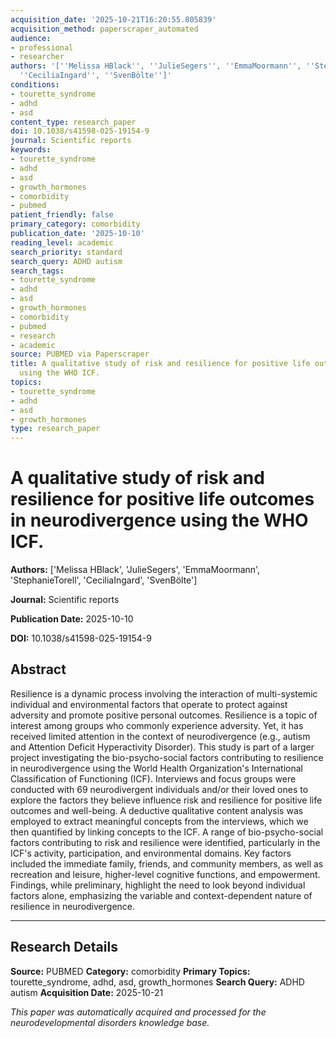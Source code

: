 ```yaml
---
acquisition_date: '2025-10-21T16:20:55.805839'
acquisition_method: paperscraper_automated
audience:
- professional
- researcher
authors: '[''Melissa HBlack'', ''JulieSegers'', ''EmmaMoormann'', ''StephanieTorell'',
  ''CeciliaIngard'', ''SvenBölte'']'
conditions:
- tourette_syndrome
- adhd
- asd
content_type: research_paper
doi: 10.1038/s41598-025-19154-9
journal: Scientific reports
keywords:
- tourette_syndrome
- adhd
- asd
- growth_hormones
- comorbidity
- pubmed
patient_friendly: false
primary_category: comorbidity
publication_date: '2025-10-10'
reading_level: academic
search_priority: standard
search_query: ADHD autism
search_tags:
- tourette_syndrome
- adhd
- asd
- growth_hormones
- comorbidity
- pubmed
- research
- academic
source: PUBMED via Paperscraper
title: A qualitative study of risk and resilience for positive life outcomes in neurodivergence
  using the WHO ICF.
topics:
- tourette_syndrome
- adhd
- asd
- growth_hormones
type: research_paper
---
```


# A qualitative study of risk and resilience for positive life outcomes in neurodivergence using the WHO ICF.

**Authors:** ['Melissa HBlack', 'JulieSegers', 'EmmaMoormann', 'StephanieTorell', 'CeciliaIngard', 'SvenBölte']

**Journal:** Scientific reports

**Publication Date:** 2025-10-10

**DOI:** 10.1038/s41598-025-19154-9

## Abstract

Resilience is a dynamic process involving the interaction of multi-systemic individual and environmental factors that operate to protect against adversity and promote positive personal outcomes. Resilience is a topic of interest among groups who commonly experience adversity. Yet, it has received limited attention in the context of neurodivergence (e.g., autism and Attention Deficit Hyperactivity Disorder). This study is part of a larger project investigating the bio-psycho-social factors contributing to resilience in neurodivergence using the World Health Organization's International Classification of Functioning (ICF). Interviews and focus groups were conducted with 69 neurodivergent individuals and/or their loved ones to explore the factors they believe influence risk and resilience for positive life outcomes and well-being. A deductive qualitative content analysis was employed to extract meaningful concepts from the interviews, which we then quantified by linking concepts to the ICF. A range of bio-psycho-social factors contributing to risk and resilience were identified, particularly in the ICF's activity, participation, and environmental domains. Key factors included the immediate family, friends, and community members, as well as recreation and leisure, higher-level cognitive functions, and empowerment. Findings, while preliminary, highlight the need to look beyond individual factors alone, emphasizing the variable and context-dependent nature of resilience in neurodivergence.

---

## Research Details

**Source:** PUBMED
**Category:** comorbidity
**Primary Topics:** tourette_syndrome, adhd, asd, growth_hormones
**Search Query:** ADHD autism
**Acquisition Date:** 2025-10-21

*This paper was automatically acquired and processed for the neurodevelopmental disorders knowledge base.*

